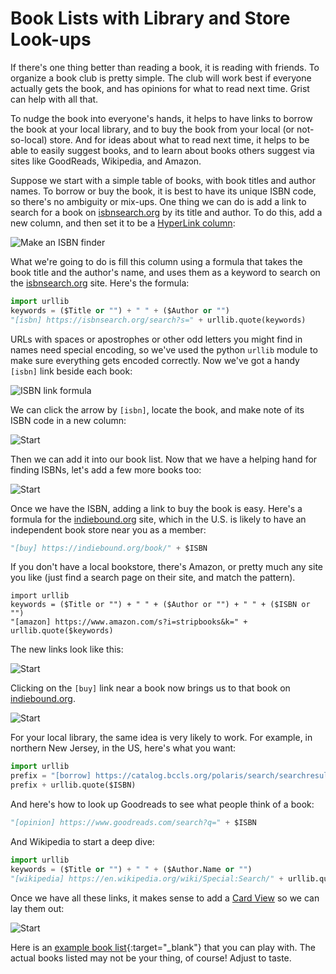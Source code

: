 # Book Lists with Library and Store Look-ups

If there's one thing better than reading a book, it is reading with friends.
To organize a book club is pretty simple.  The club will work best if everyone
actually gets the book, and has opinions for what to read next time.  Grist can help
with all that.

To nudge the book into everyone's hands, it helps to have links to
borrow the book at your local library, and to buy the book from your
local (or not-so-local) store.  And for ideas about what to read next
time, it helps to be able to easily suggest books, and to
learn about books others suggest via sites like GoodReads, Wikipedia, and
Amazon.

Suppose we start with a simple table of books, with book titles and author names.
To borrow or buy the book, it is best to have its unique ISBN code, so there's no ambiguity or
mix-ups. One thing we can do is add a link to search for a book
on [isbnsearch.org](https://isbnsearch.org)
by its title and author. To do this, add a new column, and then set it to be a
[HyperLink column](../col-types.md#text-columns):

![Make an ISBN finder](/examples/images/2020-06-book-club-find-isbn.png)

What we're going to do is fill this column using a formula that takes the
book title and the author's name, and uses them as a keyword to search on
the [isbnsearch.org](https://isbnsearch.org) site.  Here's the formula:

```py
import urllib
keywords = ($Title or "") + " " + ($Author or "")
"[isbn] https://isbnsearch.org/search?s=" + urllib.quote(keywords)
```

URLs with spaces or apostrophes or other odd letters you might find in
names need special encoding, so we've used the python `urllib` module to make sure
everything gets encoded correctly.  Now we've got a handy `[isbn]` link beside each book:

![ISBN link formula](/examples/images/2020-06-book-club-isbn-link.png)

We can click the arrow by `[isbn]`, locate the book, and make note of its ISBN code
in a new column:

![Start](/examples/images/2020-06-book-club-isbn-search-result.png)

Then we can add it into our book list. Now that we have a helping hand for finding ISBNs,
let's add a few more books too:

![Start](/examples/images/2020-06-book-club-all-isbn.png)

Once we have the ISBN, adding a link to buy the book is easy.  Here's a formula
for the [indiebound.org](https://indiebound.org) site, which in the U.S. is likely
to have an independent book store near you as a member:

```py
"[buy] https://indiebound.org/book/" + $ISBN
```

If you don't have a local bookstore, there's Amazon, or pretty much any site
you like (just find a search page on their site, and match the pattern).

```
import urllib
keywords = ($Title or "") + " " + ($Author or "") + " " + ($ISBN or "")
"[amazon] https://www.amazon.com/s?i=stripbooks&k=" + urllib.quote($keywords)
```

The new links look like this:

![Start](/examples/images/2020-06-book-club-buy.png)

Clicking on the `[buy]` link near a book now brings us to that book on
[indiebound.org](https://indiebound.org).

![Start](/examples/images/2020-06-book-club-indie.png)

For your local library, the same idea is very likely to work.  For example, in
northern New Jersey, in the US, here's what you want:

```py
import urllib
prefix = "[borrow] https://catalog.bccls.org/polaris/search/searchresults.aspx?ctx=placeholder&type=Keyword&by=ISBN&term="
prefix + urllib.quote($ISBN)
```

And here's how to look up Goodreads to see what people think of a book:

```py
"[opinion] https://www.goodreads.com/search?q=" + $ISBN
```

And Wikipedia to start a deep dive:

```py
import urllib
keywords = ($Title or "") + " " + ($Author.Name or "")
"[wikipedia] https://en.wikipedia.org/wiki/Special:Search/" + urllib.quote(keywords)
```

Once we have all these links, it makes sense to add a [Card View](../linking-widgets.md#same-record-linking) so we can lay them out:

![Start](/examples/images/2020-06-book-club-card.png)

Here is an
[example book list](https://docs.getgrist.com/2s1QBQyExxj2/Book-Club/m/fork){:target="\_blank"}
that you can play with. The actual books listed may not be your thing, of course!  Adjust to taste.
